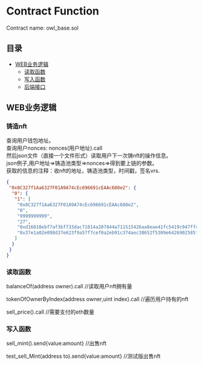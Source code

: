 # Contract Function
Contract name: owl_base.sol
## 目录
* [WEB业务逻辑](#WEB业务逻辑)
    * [读取函数](#读取函数)
    * [写入函数](#写入函数)
    * [后端接口](#后端接口)

## WEB业务逻辑
### 铸造nft 

查询用户钱包地址。  
查询用户nonces: nonces(用户地址).call  
然后json文件（直接一个文件形式）读取用户下一次铸nft的操作信息。  
json例子,用户地址=>铸造池类型=>nonces=>得到要上链的参数。  
获取的信息的注释：收nft的地址，铸造池类型，时间戳，签名vrs.
```json
{
 "0x8C327f1Aa6327F01A9A74cEc696691cEAAc680e2": {
  "0": {
   "1": [
    "0x8C327f1Aa6327F01A9A74cEc696691cEAAc680e2",
    "0",
    "9999999999",
    "27",
    "0xd16010ebf7af3bf733dac71014a207844a711515426aa8eae41fc5419c947ffc",
    "0x37e1a02e098d37e623f9a57f7cef0a2eb91c374aec38652f5309e6426902585f"
   ]
  }
 }
}
```

### 读取函数
balanceOf(address owner).call                       //读取用户nft拥有量

tokenOfOwnerByIndex(address owner,uint index).call  //遍历用户持有的nft

sell_price().call                                   //需要支付的eth数量

### 写入函数
sell_mint().send{value:amount}                      //出售nft

test_sell_Mint(address to).send{value:amount}       //测试版出售nft
